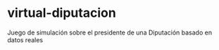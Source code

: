 # virtual-diputacion
Juego de simulación sobre el presidente de una Diputación basado en datos reales
